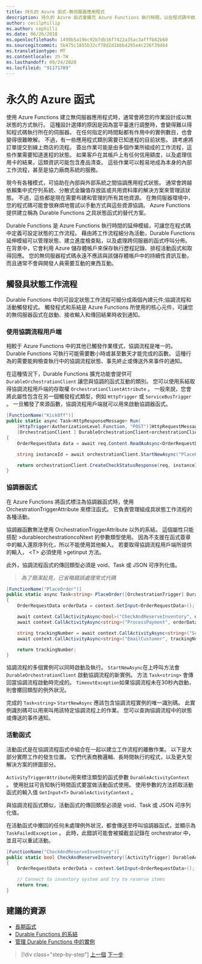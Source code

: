 ```yaml
---
title: 持久的 Azure 函式-無伺服器應用程式
description: 持久的 Azure 函式會擴充 Azure Functions 執行時間，以在程式碼中啟用具狀態工作流程。
author: cecilphillip
ms.author: cephilli
ms.date: 06/26/2018
ms.openlocfilehash: 1498b5a19bc92b7db16f7422a35ac3afffb82b60
ms.sourcegitcommit: 5b475c1855b32cf78d2d1bbb4295e4c236f39464
ms.translationtype: MT
ms.contentlocale: zh-TW
ms.lasthandoff: 09/24/2020
ms.locfileid: "91171789"
---
```

# <a name="durable-azure-functions"></a>永久的 Azure 函式

使用 Azure Functions 建立無伺服器應用程式時，通常會將您的作業設計成以無狀態的方式執行。 這種設計選擇的原因是因為當平臺進行調整時，會變得難以得知程式碼執行所在的伺服器。 在任何指定的時間點都有作用中的實例數目，也會變得很難瞭解。 不過，有一些應用程式類別需要已知進程的目前狀態。 請考慮將訂單提交到線上商店的流程。 簽出作業可能是由多個作業所組成的工作流程，這些作業需要知道進程的狀態。 如果客戶在其帳戶上有任何信用額度，以及處理信用卡的結果，這類資訊可能包含產品清查。 這些作業可以輕易地成為本身的內部工作流程，甚至是協力廠商系統的服務。

現今有各種模式，可協助在內部與外部系統之間協調應用程式狀態。 通常會跨越依賴集中式佇列系統、分散式金鑰值存放區或共用資料庫的解決方案來管理該狀態。 不過，這些都是現在需要布建和管理的所有其他資源。 在無伺服器環境中，您的程式碼可能會很麻煩地嘗試以手動方式與這些資源協調。 Azure Functions 提供建立稱為 Durable Functions 之具狀態函式的替代方案。

Durable Functions 是 Azure Functions 執行時間的延伸模組，可讓您在程式碼中定義可設定狀態的工作流程。 藉由將工作流程細分為活動，Durable Functions 延伸模組可以管理狀態、建立進度檢查點，以及處理跨伺服器的函式呼叫分佈。 在背景中，它會利用 Azure 儲存體帳戶來保存執行歷程記錄、排程活動函式和取得回應。 您的無伺服器程式碼永遠不應該與該儲存體帳戶中的持續性資訊互動，而且通常不會與開發人員需要互動的東西互動。

## <a name="triggering-a-stateful-workflow"></a>觸發具狀態工作流程

Durable Functions 中的可設定狀態工作流程可細分成兩個內建元件;協調流程和活動觸發程式。 觸發程式和系結是 Azure Functions 所使用的核心元件，可讓您的無伺服器函式在啟動、接收輸入和傳回結果時收到通知。

### <a name="working-with-the-orchestration-client"></a>使用協調流程用戶端

相較于 Azure Functions 中的其他已觸發作業樣式，協調流程是唯一的。 Durable Functions 可執行可能需要數小時或甚至數天才能完成的函數。 這種行為的需要能夠檢查執行中的協調流程狀態、事先終止或傳送外來事件的通知。

在這種情況下，Durable Functions 擴充功能會提供可 `DurableOrchestrationClient` 讓您與協調的函式互動的類別。 您可以使用系結取得協調流程用戶端的存取權 `OrchestrationClientAttribute` 。 一般來說，您會將此屬性包含在另一個觸發程式類型，例如 `HttpTrigger` 或 `ServiceBusTrigger` 。 一旦觸發了來源函數，協調流程用戶端就可以用來啟動協調器函式。

```csharp
[FunctionName("KickOff")]
public static async Task<HttpResponseMessage> Run(
    [HttpTrigger(AuthorizationLevel.Function, "POST")]HttpRequestMessage req,
    [OrchestrationClient ] DurableOrchestrationClient<orchestrationClient>)
{
    OrderRequestData data = await req.Content.ReadAsAsync<OrderRequestData>();

    string instanceId = await orchestrationClient.StartNewAsync("PlaceOrder", data);

    return orchestrationClient.CreateCheckStatusResponse(req, instanceId);
}
```

### <a name="the-orchestrator-function"></a>協調器函式

在 Azure Functions 將函式標注為協調器函式時，使用 OrchestrationTriggerAttribute 來標注函式。 它負責管理組成具狀態工作流程的各種活動。

協調器函數無法使用 OrchestrationTriggerAttribute 以外的系結。 這個屬性只能搭配 >durableorchestrationcoNtext 的參數類型使用。 因為不支援在函式簽章中的輸入還原序列化，所以不能使用其他輸入。 若要取得協調流程用戶端所提供的輸入， \<T\> 必須使用 >getinput 方法。

此外，協調流程函式的傳回類型必須是 void、Task 或 JSON 可序列化值。

> *為了簡潔起見，已省略錯誤處理常式代碼*

```csharp
[FunctionName("PlaceOrder")]
public static async Task<string> PlaceOrder([OrchestrationTrigger] DurableOrchestrationContext context)
{
    OrderRequestData orderData = context.GetInput<OrderRequestData>();

    await context.CallActivityAsync<bool>("CheckAndReserveInventory", orderData);
    await context.CallActivityAsync<string>("ProcessPayment", orderData);

    string trackingNumber = await context.CallActivityAsync<string>("ScheduleShipping", orderData);
    await context.CallActivityAsync<string>("EmailCustomer", trackingNumber);

    return trackingNumber;
}
```

協調流程的多個實例可以同時啟動及執行。 `StartNewAsync`在上呼叫方法會 `DurableOrchestrationClient` 啟動協調流程的新實例。 方法 `Task<string>` 會傳回當協調流程啟動時完成的。 `TimeoutException`如果協調流程未在30秒內啟動，則會擲回類型的例外狀況。

完成的 `Task<string>` `StartNewAsync` 應該包含協調流程實例的唯一識別碼。 此實例識別碼可以用來叫用該特定協調流程上的作業。 您可以查詢協調流程中的狀態或傳送的事件通知。

### <a name="the-activity-functions"></a>活動函式

活動函式是在協調流程函式中組合在一起以建立工作流程的離散作業。 以下是大部分實際工作的發生位置。 它們代表商務邏輯、長時間執行的程式，以及更大型解決方案的拼圖部分。

`ActivityTriggerAttribute`用來標注類型的函式參數 `DurableActivityContext` 。 使用批註可告知執行時間函式要當做活動函式使用。 使用參數的方法抓取活動函式的輸入值 `GetInput<T>` `DurableActivityContext` 。

與協調流程函式類似，活動函式的傳回類型必須是 void、Task 或 JSON 可序列化值。

在活動函式中擲回的任何未處理例外狀況，都會傳送至呼叫協調器函式，並顯示為 `TaskFailedException` 。 此時，此錯誤可能會被攔截並記錄在 orchestrator 中，並且可以重試活動。

```csharp
[FunctionName("CheckAndReserveInventory")]
public static bool CheckAndReserveInventory([ActivityTrigger] DurableActivityContext context)
{
    OrderRequestData orderData = context.GetInput<OrderRequestData>();

    // Connect to inventory system and try to reserve items
    return true;
}
```

## <a name="recommended-resources"></a>建議的資源

- [長期函式](/azure/azure-functions/durable-functions-overview)
- [Durable Functions 的系結](/azure/azure-functions/durable-functions-bindings)
- [管理 Durable Functions 中的實例](/azure/azure-functions/durable-functions-instance-management)

>[!div class="step-by-step"]
>[上一個](event-grid.md) 
>[下一步](orchestration-patterns.md)
